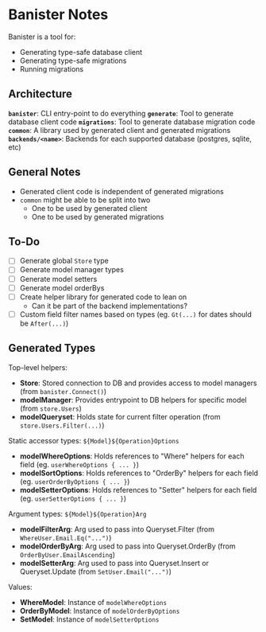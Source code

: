 Banister Notes
==============

Banister is a tool for:

- Generating type-safe database client
- Generating type-safe migrations
- Running migrations

Architecture
------------

**`banister`**: CLI entry-point to do everything
**`generate`**: Tool to generate database client code
**`migrations`**: Tool to generate database migration code
**`common`**: A library used by generated client and generated migrations
**`backends/<name>`**: Backends for each supported database (postgres, sqlite, etc)

General Notes
-------------

- Generated client code is independent of generated migrations
- `common` might be able to be split into two
    - One to be used by generated client
    - One to be used by generated migrations
    
To-Do
-----

- [ ] Generate global `Store` type
- [ ] Generate model manager types
- [ ] Generate model setters
- [ ] Generate model orderBys
- [ ] Create helper library for generated code to lean on
    - Can it be part of the backend implementations?
- [ ] Custom field filter names based on types (eg. `Gt(...)` for dates should be `After(...)`)

Generated Types
---------------

Top-level helpers:

- **Store**: Stored connection to DB and provides access to model managers (from `banister.Connect()`)
- **modelManager**: Provides entrypoint to DB helpers for specific model (from `store.Users`)
- **modelQueryset**: Holds state for current filter operation (from `store.Users.Filter(...)`)

Static accessor types:
`${Model}${Operation}Options`

- **modelWhereOptions**: Holds references to "Where" helpers for each field (eg. `userWhereOptions { ... }`)
- **modelSortOptions**: Holds references to "OrderBy" helpers for each field (eg. `userOrderByOptions { ... }`)
- **modelSetterOptions**: Holds references to "Setter" helpers for each field (eg. `userSetterOptions { ... }`)

Argument types:
`${Model}${Operation}Arg`

- **modelFilterArg**: Arg used to pass into Queryset.Filter (from `WhereUser.Email.Eq("...")`)
- **modelOrderByArg**: Arg used to pass into Queryset.OrderBy (from `OrderByUser.EmailAscending`)
- **modelSetterArg**: Arg used to pass into Queryset.Insert or Queryset.Update (from `SetUser.Email("...")`)

Values:

- **WhereModel**: Instance of `modelWhereOptions`
- **OrderByModel**: Instance of `modelOrderByOptions`
- **SetModel**: Instance of `modelSetterOptions`
